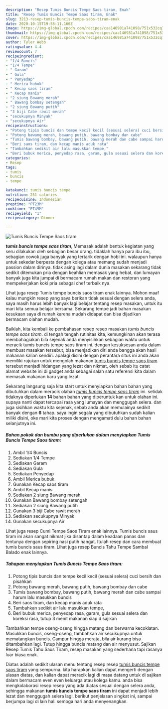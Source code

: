 ```yaml
---
description: "Resep Tumis Buncis Tempe Saos tiram, Enak"
title: "Resep Tumis Buncis Tempe Saos tiram, Enak"
slug: 3213-resep-tumis-buncis-tempe-saos-tiram-enak
date: 2020-10-15T19:58:11.166Z
image: https://img-global.cpcdn.com/recipes/caa146981a741098/751x532cq70/tumis-buncis-tempe-saos-tiram-foto-resep-utama.jpg
thumbnail: https://img-global.cpcdn.com/recipes/caa146981a741098/751x532cq70/tumis-buncis-tempe-saos-tiram-foto-resep-utama.jpg
cover: https://img-global.cpcdn.com/recipes/caa146981a741098/751x532cq70/tumis-buncis-tempe-saos-tiram-foto-resep-utama.jpg
author: Tyler Webb
ratingvalue: 4.4
reviewcount: 7
recipeingredient:
- "1/4 Buncis"
- "1/4 Tempe"
- " Garam"
- " Gula"
- " Penyedap"
- " Merica bubuk"
- " Kecap saos tiram"
- " Kecap manis"
- "2 siung Bawang merah"
- " Bawang bombay setengah"
- "2 siung Bawang putih"
- "3 biji Cabe rawit merah"
- "secukupnya Minyak"
- "secukupnya Air"
recipeinstructions:
- "Potong tipis buncis dan tempe kecil kecil (sesuai selera) cuci bersih dan pisahkan"
- "Potong bawang merah, bawang putih, bawang bombay dan cabe"
- "Tumis bawang bombay, bawang putih, bawang merah dan cabe sampai harum lalu masukkan buncis"
- "Beri saos tiram, dan kecap manis aduk rata"
- "Tambahkan sedikit air lalu masukkan tempe,"
- "Beri bubuk merica, penyedap rasa, garam, gula sesuai selera dan koreksi rasa, tutup 3 menit makanan siap d sajikan"
categories:
- Resep
tags:
- tumis
- buncis
- tempe

katakunci: tumis buncis tempe 
nutrition: 251 calories
recipecuisine: Indonesian
preptime: "PT23M"
cooktime: "PT49M"
recipeyield: "1"
recipecategory: Dinner

---
```



![Tumis Buncis Tempe Saos tiram](https://img-global.cpcdn.com/recipes/caa146981a741098/751x532cq70/tumis-buncis-tempe-saos-tiram-foto-resep-utama.jpg)

<b><i>tumis buncis tempe saos tiram</i></b>, Memasak adalah bentuk kegiatan yang seru dilakukan oleh sebagian besar orang. tidaklah hanya para ibu ibu, sebagian cowok juga banyak yang tertarik dengan hobi ini. walaupun hanya untuk sekedar berpesta dengan kolega atau memang sudah menjadi passion dalam dirinya. tidak asing lagi dalam dunia masakan sekarang tidak sedikit ditemukan pria dengan keahlian memasak yang hebat, dan lumayan banyak juga kita jumpai di bermacam rumah makan dan restoran yang mempekerjakan koki pria sebagai chef terbaik nya.

Lihat juga resep Tumis tempe buncis saos tiram enak lainnya. Mohon maaf kalau mungkin resep yang saya berikan tidak sesuai dengan selera anda, saya masih harus lebih banyak lagi belajar tentang resep masakan, untuk itu mari kita semua belajar bersama. Sekarang tempe jadi bahan masakan kesukaan saya di rumah karena mudah didapat dan bisa dijadikan bermacam olahan mudah.

Baiklah, kita kembali ke pembahasan resep resep masakan <i>tumis buncis tempe saos tiram</i>. di tengah tengah rutinitas kita, kemungkinan akan terasa membahagiakan bila sejenak anda menyisihkan sebagian waktu untuk meracik tumis buncis tempe saos tiram ini. dengan kesuksesan anda dalam membuat masakan tersebut, bisa menjadikan diri anda bangga akan hasil makanan kalian sendiri. apalagi disini dengan perantara situs ini anda akan memiliki rujukan untuk mengolah makanan <u>tumis buncis tempe saos tiram</u> tersebut menjadi hidangan yang lezat dan nikmat, oleh sebab itu catat alamat website ini di gadget anda sebagai salah satu referensi kita dalam memasak makanan baru yang lezat.


Sekarang langsung saja kita start untuk menyiapkan bahan bahan yang dibutuhkan dalam meracik olahan <u><i>tumis buncis tempe saos tiram</i></u> ini. setidak tidaknya diperlukan <b>14</b> bahan bahan yang diperuntuk kan untuk olahan ini. supaya nanti dapat tercapai rasa yang lumayan dan menggugah selera. dan juga sisihkan waktu kita sejenak, sebab anda akan memulainya sedikit banyak dengan <b>6</b> tahap. saya ingin segala yang dibutuhkan sudah kalian miliki disini, oke mari kita proses dengan mengamati dulu bahan bahan selanjutnya ini.

<!--inarticleads1-->

##### Bahan pokok dan bumbu yang diperlukan dalam menyiapkan Tumis Buncis Tempe Saos tiram:

1. Ambil 1/4 Buncis
1. Sediakan 1/4 Tempe
1. Sediakan  Garam
1. Sediakan  Gula
1. Sediakan  Penyedap
1. Ambil  Merica bubuk
1. Gunakan  Kecap saos tiram
1. Ambil  Kecap manis
1. Sediakan 2 siung Bawang merah
1. Gunakan  Bawang bombay setengah
1. Sediakan 2 siung Bawang putih
1. Gunakan 3 biji Cabe rawit merah
1. Sediakan secukupnya Minyak
1. Gunakan secukupnya Air


Lihat juga resep Cumi Tempe Saos Tiram enak lainnya. Tumis buncis saus tiram ini akan sangat nikmat jika disantap dalam keadaan panas dan tentunya dengan sepiring nasi putih hangat. Itulah resep dan cara membuat tumis buncis saus tiram. Lihat juga resep Buncis Tahu Tempe Sambal Balado enak lainnya. 

<!--inarticleads2-->

##### Tahapan menyiapkan Tumis Buncis Tempe Saos tiram:

1. Potong tipis buncis dan tempe kecil kecil (sesuai selera) cuci bersih dan pisahkan
1. Potong bawang merah, bawang putih, bawang bombay dan cabe
1. Tumis bawang bombay, bawang putih, bawang merah dan cabe sampai harum lalu masukkan buncis
1. Beri saos tiram, dan kecap manis aduk rata
1. Tambahkan sedikit air lalu masukkan tempe,
1. Beri bubuk merica, penyedap rasa, garam, gula sesuai selera dan koreksi rasa, tutup 3 menit makanan siap d sajikan


Tambahkan tempe oseng-oseng hingga matang dan berwarna kecoklatan. Masukkan buncis, oseng-oseng, tambahkan air secukupnya untuk mematangkan buncis. Campur hingga merata, bila air kurang bisa ditambahkan lagi. Tutup hingga buncis matang dan air menyusut. Sajikan Resep Tumis Tahu Saus Tiram, resep masakan yang sederhana tapi rasanya luar biasa enak. 

Diatas adalah sedikit ulasan menu tentang resep resep <u>tumis buncis tempe saos tiram</u> yang sempurna. kita harapkan kalian dapat mengerti dengan ulasan diatas, dan kalian dapat meracik lagi di masa datang untuk di sajikan dalam bermacam even even keluarga atau kolega kamu. anda bisa mengkolaborasi resep resep yang ada diatas sesuai dengan selera anda, sehingga makanan <b>tumis buncis tempe saos tiram</b> ini dapat menjadi lebih lezat dan menggugah selera lagi. berikut penjelasan singkat ini, sampai berjumpa lagi di lain hal. semoga hari anda menyenangkan.
